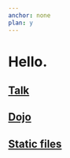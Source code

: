 ```yaml
---
anchor: none
plan: y
---
```


# Hello.

<h2 class="even">
    <a class="blue inverse block" href="/~~/talk">Talk</a>
</h2>
<h2 class="even">
    <a class="blue inverse block" href="/~~/dojo">Dojo</a>
</h2>

<h2 class="even">
    <a class="blue inverse block" href="/static">Static files</a>
</h2>

